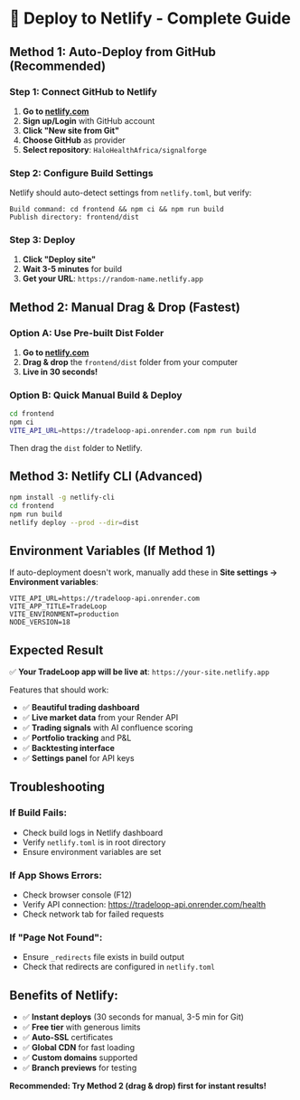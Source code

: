 # 🚀 Deploy to Netlify - Complete Guide

## Method 1: Auto-Deploy from GitHub (Recommended)

### Step 1: Connect GitHub to Netlify
1. **Go to [netlify.com](https://netlify.com)**
2. **Sign up/Login** with GitHub account
3. **Click "New site from Git"**
4. **Choose GitHub** as provider
5. **Select repository**: `HaloHealthAfrica/signalforge`

### Step 2: Configure Build Settings
Netlify should auto-detect settings from `netlify.toml`, but verify:

```
Build command: cd frontend && npm ci && npm run build
Publish directory: frontend/dist
```

### Step 3: Deploy
1. **Click "Deploy site"**
2. **Wait 3-5 minutes** for build
3. **Get your URL**: `https://random-name.netlify.app`

## Method 2: Manual Drag & Drop (Fastest)

### Option A: Use Pre-built Dist Folder
1. **Go to [netlify.com](https://netlify.com)**
2. **Drag & drop** the `frontend/dist` folder from your computer
3. **Live in 30 seconds!**

### Option B: Quick Manual Build & Deploy
```bash
cd frontend
npm ci
VITE_API_URL=https://tradeloop-api.onrender.com npm run build
```
Then drag the `dist` folder to Netlify.

## Method 3: Netlify CLI (Advanced)

```bash
npm install -g netlify-cli
cd frontend
npm run build
netlify deploy --prod --dir=dist
```

## Environment Variables (If Method 1)

If auto-deployment doesn't work, manually add these in **Site settings → Environment variables**:

```
VITE_API_URL=https://tradeloop-api.onrender.com
VITE_APP_TITLE=TradeLoop
VITE_ENVIRONMENT=production
NODE_VERSION=18
```

## Expected Result

✅ **Your TradeLoop app will be live at**: `https://your-site.netlify.app`

Features that should work:
- ✅ **Beautiful trading dashboard**
- ✅ **Live market data** from your Render API
- ✅ **Trading signals** with AI confluence scoring
- ✅ **Portfolio tracking** and P&L
- ✅ **Backtesting interface**
- ✅ **Settings panel** for API keys

## Troubleshooting

### If Build Fails:
- Check build logs in Netlify dashboard
- Verify `netlify.toml` is in root directory
- Ensure environment variables are set

### If App Shows Errors:
- Check browser console (F12)
- Verify API connection: https://tradeloop-api.onrender.com/health
- Check network tab for failed requests

### If "Page Not Found":
- Ensure `_redirects` file exists in build output
- Check that redirects are configured in `netlify.toml`

## Benefits of Netlify:
- ✅ **Instant deploys** (30 seconds for manual, 3-5 min for Git)
- ✅ **Free tier** with generous limits  
- ✅ **Auto-SSL** certificates
- ✅ **Global CDN** for fast loading
- ✅ **Custom domains** supported
- ✅ **Branch previews** for testing

**Recommended: Try Method 2 (drag & drop) first for instant results!**